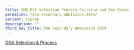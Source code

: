 ```yaml
---
title: SMB DSA Selection Process Criteria and Key Dates
permalink: /dsa-secondary-admission-2024/
variant: tiptap
description: ""
third_nav_title: DSA Secondary Admission 2024
---
```

<p><a href="/files/2024_DSA_Website_Stage_2_Selection_and_Process.pdf" rel="noopener noreferrer nofollow" target="_blank">DSA Selection &amp; Process</a>
</p>